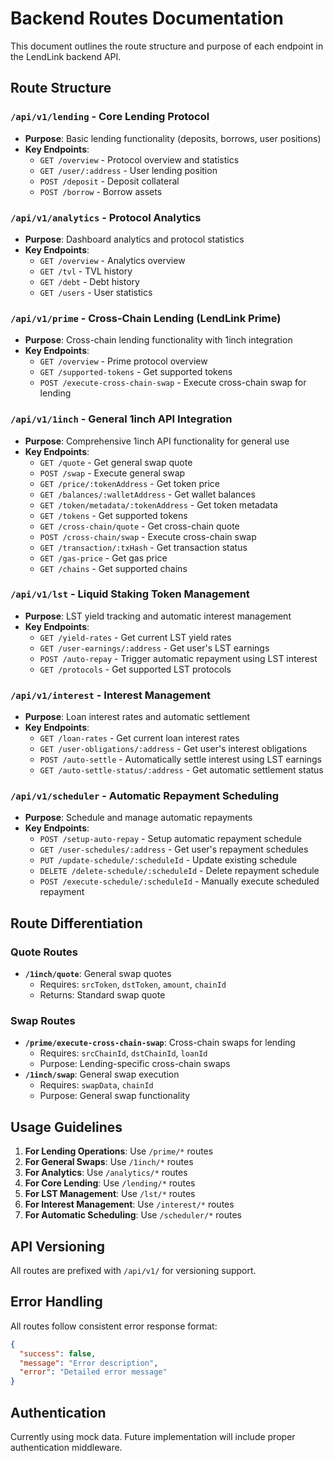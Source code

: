 # Backend Routes Documentation

This document outlines the route structure and purpose of each endpoint in the LendLink backend API.

## Route Structure

### `/api/v1/lending` - Core Lending Protocol
- **Purpose**: Basic lending functionality (deposits, borrows, user positions)
- **Key Endpoints**:
  - `GET /overview` - Protocol overview and statistics
  - `GET /user/:address` - User lending position
  - `POST /deposit` - Deposit collateral
  - `POST /borrow` - Borrow assets

### `/api/v1/analytics` - Protocol Analytics
- **Purpose**: Dashboard analytics and protocol statistics
- **Key Endpoints**:
  - `GET /overview` - Analytics overview
  - `GET /tvl` - TVL history
  - `GET /debt` - Debt history
  - `GET /users` - User statistics



### `/api/v1/prime` - Cross-Chain Lending (LendLink Prime)
- **Purpose**: Cross-chain lending functionality with 1inch integration
- **Key Endpoints**:
  - `GET /overview` - Prime protocol overview
  - `GET /supported-tokens` - Get supported tokens
  - `POST /execute-cross-chain-swap` - Execute cross-chain swap for lending

### `/api/v1/1inch` - General 1inch API Integration
- **Purpose**: Comprehensive 1inch API functionality for general use
- **Key Endpoints**:
  - `GET /quote` - Get general swap quote
  - `POST /swap` - Execute general swap
  - `GET /price/:tokenAddress` - Get token price
  - `GET /balances/:walletAddress` - Get wallet balances
  - `GET /token/metadata/:tokenAddress` - Get token metadata
  - `GET /tokens` - Get supported tokens
  - `GET /cross-chain/quote` - Get cross-chain quote
  - `POST /cross-chain/swap` - Execute cross-chain swap
  - `GET /transaction/:txHash` - Get transaction status
  - `GET /gas-price` - Get gas price
  - `GET /chains` - Get supported chains

### `/api/v1/lst` - Liquid Staking Token Management
- **Purpose**: LST yield tracking and automatic interest management
- **Key Endpoints**:
  - `GET /yield-rates` - Get current LST yield rates
  - `GET /user-earnings/:address` - Get user's LST earnings
  - `POST /auto-repay` - Trigger automatic repayment using LST interest
  - `GET /protocols` - Get supported LST protocols

### `/api/v1/interest` - Interest Management
- **Purpose**: Loan interest rates and automatic settlement
- **Key Endpoints**:
  - `GET /loan-rates` - Get current loan interest rates
  - `GET /user-obligations/:address` - Get user's interest obligations
  - `POST /auto-settle` - Automatically settle interest using LST earnings
  - `GET /auto-settle-status/:address` - Get automatic settlement status

### `/api/v1/scheduler` - Automatic Repayment Scheduling
- **Purpose**: Schedule and manage automatic repayments
- **Key Endpoints**:
  - `POST /setup-auto-repay` - Setup automatic repayment schedule
  - `GET /user-schedules/:address` - Get user's repayment schedules
  - `PUT /update-schedule/:scheduleId` - Update existing schedule
  - `DELETE /delete-schedule/:scheduleId` - Delete repayment schedule
  - `POST /execute-schedule/:scheduleId` - Manually execute scheduled repayment

## Route Differentiation

### Quote Routes
- **`/1inch/quote`**: General swap quotes
  - Requires: `srcToken`, `dstToken`, `amount`, `chainId`
  - Returns: Standard swap quote

### Swap Routes
- **`/prime/execute-cross-chain-swap`**: Cross-chain swaps for lending
  - Requires: `srcChainId`, `dstChainId`, `loanId`
  - Purpose: Lending-specific cross-chain swaps
- **`/1inch/swap`**: General swap execution
  - Requires: `swapData`, `chainId`
  - Purpose: General swap functionality

## Usage Guidelines

1. **For Lending Operations**: Use `/prime/*` routes
2. **For General Swaps**: Use `/1inch/*` routes
3. **For Analytics**: Use `/analytics/*` routes
4. **For Core Lending**: Use `/lending/*` routes
5. **For LST Management**: Use `/lst/*` routes
6. **For Interest Management**: Use `/interest/*` routes
7. **For Automatic Scheduling**: Use `/scheduler/*` routes

## API Versioning

All routes are prefixed with `/api/v1/` for versioning support.

## Error Handling

All routes follow consistent error response format:
```json
{
  "success": false,
  "message": "Error description",
  "error": "Detailed error message"
}
```

## Authentication

Currently using mock data. Future implementation will include proper authentication middleware. 